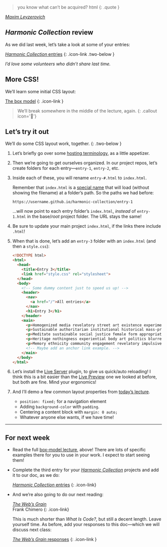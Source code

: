 ---
---



> you know what can’t be acquired? html
{: .quote }

<cite>[Maxim Leyzerovich](https://twitter.com/round/status/1570425004520779776)</cite>



## *Harmonic Collection* review

As we did last week, let’s take a look at some of your entries:

[*Harmonic Collection* entries](https://docs.google.com/spreadsheets/d/1vXYVnicRUHnczxPCSaqsmmflynnwP22zhES5jFMPKpw/)
{: .icon-link .two-below }

*I’d love some volunteers who didn’t share last time.*



## More CSS!

We’ll learn some initial CSS layout:

[The box model](/topic/box-model)
{: .icon-link }



> We’ll break somewhere in the middle of the lecture, again.
{: .callout icon='🫠'}



## Let’s try it out

We’ll do some CSS layout work, together.
{: .two-below }

1. Let’s briefly go over some [hosting terminology](https://veryinteractive.net/pages/vocabulary.html), as a little appetizer.

1. Then we’re going to get ourselves organized. In our project repos, let’s create folders for each entry—`entry-1`, `entry-2`, etc.

1. Inside each of these, you will rename `entry-#.html` to `index.html`.

    Remember that `index.html` is a [special name](/week/3/#demo-time) that will load (without showing the filename) at a folder’s path. So the paths we had before:

    ```xpath
    https://username.github.io/harmonic-collection/entry-1
    ```

    …will now point to each entry folder’s `index.html`, *instead* of `entry-1.html` in the base/*root* project folder. The URL stays the same!

1. Be sure to update your main project `index.html`, if the links there include `.html`!

1. When that is done, let’s add an `entry-3` folder with an `index.html` (and then a `style.css`):

    ```html
    <!DOCTYPE html>
    <html>
      <head>
        <title>Entry 3</title>
        <link href="style.css" rel="stylesheet">
      </head>
      <body>
        <!-- Some dummy content just to speed us up! -->
        <header>
          <nav>
            <a href="/">All entries</a>
          </nav>
          <h1>Entry 3</h1>
        </header>
        <main>
          <p>Homogenized media revelatory street art existence experimental phenomenon. Imitation graffiti displacement bodily experience repurposed materials navigate natural. Collective historicizing dogma violence .net art industrial translates displacement. Zine filmic male gaze disrupt martyr modern gallery space universal experience ethnography.</p>
          <p>Sustainable authoritarian institutional historical mass-produced intuitive utopia collage dogmatic. Ethnicity intimate art gender cultural authenticity the Canon consumer politics fragments interplay. Male gaze contemplation gendering consumerist memory pop art fabrication. Internal construct observers loss R. Mutt digital manifesto material. Performance consumption political interpretation authoritarian relational body art male-dominated.</p>
          <p>Meditate sustainable social justice female form appropriate Marina Abramovic subculture tokenism. Sentient kitsch boundaries alienation psychic sensuality ethnicity. Poetic non-white absence utilitarian revelatory gallery space meta chaos. Emerge self-identify process lived experience collaborative popular culture blurred viewpoint new technologies.</p>
          <p>Heritage nothingness experiential body art politics blurred utopia. Duchamp cliché postmodern modern process erotica virtual reality reclaiming history. Experiential destabilize ritual utilitarian Fluxus ghosts horror. Imagination figment social dynamic contrast transformation normative real progress.</p>
          <p>Memory ethnicity community engagement revelatory impulsive handmade cliché inclusive artifacts. Consumerist outsider subversive mythology genius form poetic. Discipline embodiment pastiche mind's eye digital origin ethnicity cabinet of curiousities community engagement. Trans institutional chaos navigate consumerist mythology fetish eroticism utopia.</p>
          <!-- Maybe add an anchor link example. -->
        </main>
      </body>
    </html>
    ```

1. Let’s install the [Live Server](https://marketplace.visualstudio.com/items?itemName=ritwickdey.LiveServer) plugin, to give us quick/auto reloading! I think this is a bit easier than the [Live Preview](https://marketplace.visualstudio.com/items?itemName=ms-vscode.live-server) one we looked at before, but both are fine. Mind your ergonomics!

1. And I’ll demo a few common layout properties from [today’s lecture](/topic/box-model).

    - `position: fixed;` for a navigation element
    - Adding `background-color` with `padding`.
    - Centering a content block with `margin: 0 auto;`
    - Whatever anyone else wants, if we have time!



------------



## For next week

- Read the full [box-model lecture](/topic/box-model), above! There are lots of specific examples there for you to use in your work. I expect to start seeing them!

- Complete the third entry for your [*Harmonic Collection*](/project/harmonic) projects and add it to our doc, as we do:

  [*Harmonic Collection* entries](https://docs.google.com/spreadsheets/d/1vXYVnicRUHnczxPCSaqsmmflynnwP22zhES5jFMPKpw/)
  {: .icon-link}

- And we’re also going to do our next reading:

  [*The Web’s Grain*](https://frankchimero.com/blog/2015/the-webs-grain/) \
  Frank Chimero
  {: .icon-link}

  This is much shorter than *What Is Code?*, but still a decent length. Leave yourself time. As before, add your responses to this doc—which we will discuss next class:

  [*The Web’s Grain* responses](https://docs.google.com/document/d/1Pn5Hcw9hXk6U6rb6ccFG1ROD6i-EfcSXlm8PX6Kcm9M/edit)
  {: .icon-link }


